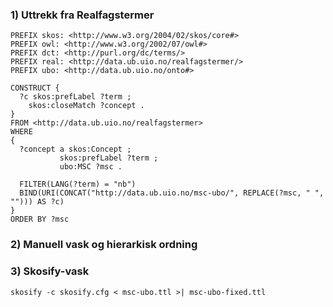 

### 1) Uttrekk fra Realfagstermer

```
PREFIX skos: <http://www.w3.org/2004/02/skos/core#>
PREFIX owl: <http://www.w3.org/2002/07/owl#>
PREFIX dct: <http://purl.org/dc/terms/>
PREFIX real: <http://data.ub.uio.no/realfagstermer/>
PREFIX ubo: <http://data.ub.uio.no/onto#>

CONSTRUCT {
  ?c skos:prefLabel ?term ;
    skos:closeMatch ?concept .
}
FROM <http://data.ub.uio.no/realfagstermer>
WHERE
{
  ?concept a skos:Concept ;
           skos:prefLabel ?term ;
           ubo:MSC ?msc .

  FILTER(LANG(?term) = "nb")
  BIND(URI(CONCAT("http://data.ub.uio.no/msc-ubo/", REPLACE(?msc, " ", ""))) AS ?c)
}
ORDER BY ?msc
```


### 2) Manuell vask og hierarkisk ordning

### 3) Skosify-vask

```
skosify -c skosify.cfg < msc-ubo.ttl >| msc-ubo-fixed.ttl
```
